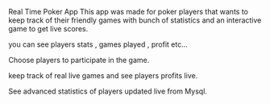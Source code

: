 Real Time Poker App This app was made for poker players that wants to keep track of their friendly games with bunch of statistics and an interactive game to get live scores.

you can see players stats , games played , profit etc...

Choose players to participate in the game.

keep track of real live games and see players profits live.

See advanced statistics of players updated live from Mysql.
